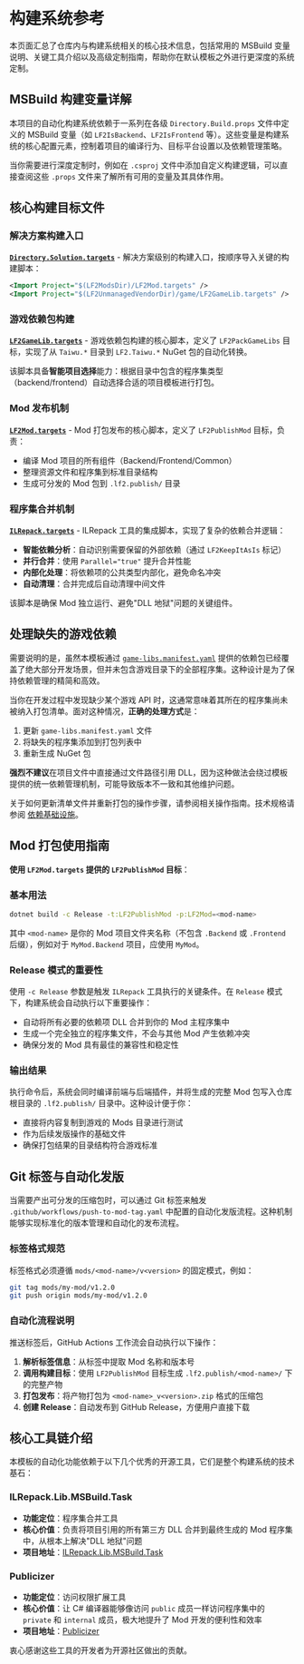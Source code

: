 # 构建系统参考

本页面汇总了仓库内与构建系统相关的核心技术信息，包括常用的 MSBuild 变量说明、关键工具介绍以及高级定制指南，帮助你在默认模板之外进行更深度的系统定制。

## MSBuild 构建变量详解

本项目的自动化构建系统依赖于一系列在各级 `Directory.Build.props` 文件中定义的 MSBuild 变量（如 `LF2IsBackend`、`LF2IsFrontend` 等）。这些变量是构建系统的核心配置元素，控制着项目的编译行为、目标平台设置以及依赖管理策略。

当你需要进行深度定制时，例如在 `.csproj` 文件中添加自定义构建逻辑，可以直接查阅这些 `.props` 文件来了解所有可用的变量及其具体作用。

## 核心构建目标文件

### 解决方案构建入口

**[`Directory.Solution.targets`](../../Directory.Solution.targets)** - 解决方案级别的构建入口，按顺序导入关键的构建脚本：

```xml
<Import Project="$(LF2ModsDir)/LF2Mod.targets" />
<Import Project="$(LF2UnmanagedVendorDir)/game/LF2GameLib.targets" />
```

### 游戏依赖包构建

**[`LF2GameLib.targets`](../../projects/unmanaged-vendor/game/LF2GameLib.targets)** - 游戏依赖包构建的核心脚本，定义了 `LF2PackGameLibs` 目标，实现了从 `Taiwu.*` 目录到 `LF2.Taiwu.*` NuGet 包的自动化转换。

该脚本具备**智能项目选择**能力：根据目录中包含的程序集类型（backend/frontend）自动选择合适的项目模板进行打包。

### Mod 发布机制

**[`LF2Mod.targets`](../../projects/mods/LF2Mod.targets)** - Mod 打包发布的核心脚本，定义了 `LF2PublishMod` 目标，负责：

- 编译 Mod 项目的所有组件（Backend/Frontend/Common）
- 整理资源文件和程序集到标准目录结构
- 生成可分发的 Mod 包到 `.lf2.publish/` 目录

### 程序集合并机制

**[`ILRepack.targets`](../../projects/mods/ILRepack.targets)** - ILRepack 工具的集成脚本，实现了复杂的依赖合并逻辑：

- **智能依赖分析**：自动识别需要保留的外部依赖（通过 `LF2KeepItAsIs` 标记）
- **并行合并**：使用 `Parallel="true"` 提升合并性能
- **内部化处理**：将依赖项的公共类型内部化，避免命名冲突
- **自动清理**：合并完成后自动清理中间文件

该脚本是确保 Mod 独立运行、避免"DLL 地狱"问题的关键组件。

## 处理缺失的游戏依赖

需要说明的是，虽然本模板通过 [`game-libs.manifest.yaml`](../../projects/unmanaged-vendor/game/game-libs.manifest.yaml) 提供的依赖包已经覆盖了绝大部分开发场景，但并未包含游戏目录下的全部程序集。这种设计是为了保持依赖管理的精简和高效。

当你在开发过程中发现缺少某个游戏 API 时，这通常意味着其所在的程序集尚未被纳入打包清单。面对这种情况，**正确的处理方式**是：

1. 更新 `game-libs.manifest.yaml` 文件
2. 将缺失的程序集添加到打包列表中
3. 重新生成 NuGet 包

**强烈不建议**在项目文件中直接通过文件路径引用 DLL，因为这种做法会绕过模板提供的统一依赖管理机制，可能导致版本不一致和其他维护问题。

关于如何更新清单文件并重新打包的操作步骤，请参阅相关操作指南。技术规格请参阅 [依赖基础设施](./dependency-infrastructure.md)。

## Mod 打包使用指南

**使用 `LF2Mod.targets` 提供的 `LF2PublishMod` 目标**：

### 基本用法

```bash
dotnet build -c Release -t:LF2PublishMod -p:LF2Mod=<mod-name>
```

其中 `<mod-name>` 是你的 Mod 项目文件夹名称（不包含 `.Backend` 或 `.Frontend` 后缀），例如对于 `MyMod.Backend` 项目，应使用 `MyMod`。

### Release 模式的重要性

使用 `-c Release` 参数是触发 `ILRepack` 工具执行的关键条件。在 `Release` 模式下，构建系统会自动执行以下重要操作：

- 自动将所有必要的依赖项 DLL 合并到你的 Mod 主程序集中
- 生成一个完全独立的程序集文件，不会与其他 Mod 产生依赖冲突
- 确保分发的 Mod 具有最佳的兼容性和稳定性

### 输出结果

执行命令后，系统会同时编译前端与后端插件，并将生成的完整 Mod 包写入仓库根目录的 `.lf2.publish/` 目录中。这种设计便于你：

- 直接将内容复制到游戏的 Mods 目录进行测试
- 作为后续发版操作的基础文件
- 确保打包结果的目录结构符合游戏标准

## Git 标签与自动化发版

当需要产出可分发的压缩包时，可以通过 Git 标签来触发 `.github/workflows/push-to-mod-tag.yaml` 中配置的自动化发版流程。这种机制能够实现标准化的版本管理和自动化的发布流程。

### 标签格式规范

标签格式必须遵循 `mods/<mod-name>/v<version>` 的固定模式，例如：

```bash
git tag mods/my-mod/v1.2.0
git push origin mods/my-mod/v1.2.0
```

### 自动化流程说明

推送标签后，GitHub Actions 工作流会自动执行以下操作：

1. **解析标签信息**：从标签中提取 Mod 名称和版本号
2. **调用构建目标**：使用 `LF2PublishMod` 目标生成 `.lf2.publish/<mod-name>/` 下的完整产物
3. **打包发布**：将产物打包为 `<mod-name>_v<version>.zip` 格式的压缩包
4. **创建 Release**：自动发布到 GitHub Release，方便用户直接下载

## 核心工具链介绍

本模板的自动化功能依赖于以下几个优秀的开源工具，它们是整个构建系统的技术基石：

### ILRepack.Lib.MSBuild.Task

- **功能定位**：程序集合并工具
- **核心价值**：负责将项目引用的所有第三方 DLL 合并到最终生成的 Mod 程序集中，从根本上解决"DLL 地狱"问题
- **项目地址**：[ILRepack.Lib.MSBuild.Task](https://github.com/ravibpatel/ILRepack.Lib.MSBuild.Task)

### Publicizer

- **功能定位**：访问权限扩展工具
- **核心价值**：让 C# 编译器能够像访问 `public` 成员一样访问程序集中的 `private` 和 `internal` 成员，极大地提升了 Mod 开发的便利性和效率
- **项目地址**：[Publicizer](https://github.com/krafs/Publicizer)

衷心感谢这些工具的开发者为开源社区做出的贡献。
